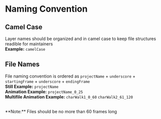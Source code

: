 # Naming Convention

## Camel Case <br>
Layer names should be organized and in camel case to keep file structures readible for maintainers <br>
**Example:** `camelCase`

## File Names <br>
File naming convention is ordered as `projectName` + `underscore` + `startingFrame` + `underscore` + `endingFrame`
<br>
**Still Example:** `projectName`
<br>
**Animation Example:** `projectName_0_25`
<br>
**Multifile Animation Example:** `charWalk1_0_60` `charWalk2_61_120`

<br>
**Note:** Files should be no more than 60 frames long
